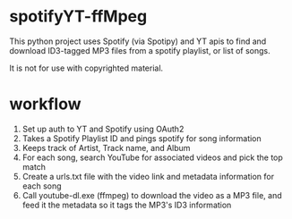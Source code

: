 # spotifyYT-ffMpeg
This python project uses Spotify (via Spotipy) and YT apis to find and download ID3-tagged MP3 files from a spotify playlist, or list of songs.

It is not for use with copyrighted material.  

# workflow

1.  Set up auth to YT and Spotify using OAuth2
2.  Takes a Spotify Playlist ID and pings spotify for song information
3.  Keeps track of Artist, Track name, and Album
4.  For each song, search YouTube for associated videos and pick the top match
5.  Create a urls.txt file with the video link and metadata information for each song
6.  Call youtube-dl.exe (ffmpeg) to download the video as a MP3 file, and feed it the metadata so it tags the MP3's ID3 information